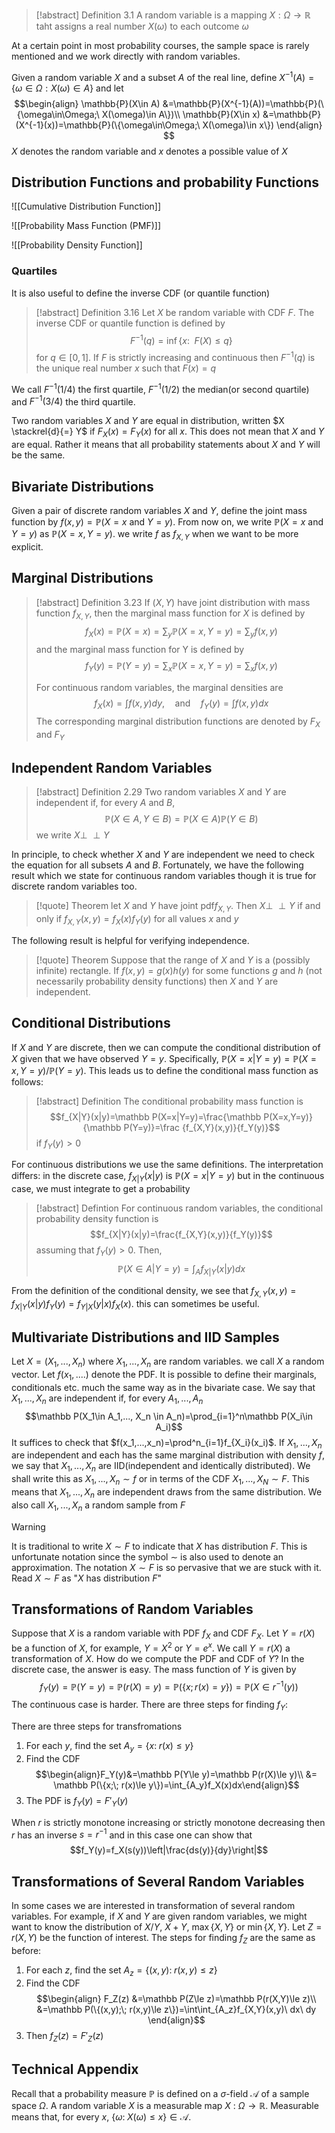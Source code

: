>[!abstract] Definition 3.1
>A random variable is a mapping $X:\Omega\rightarrow\mathbb{R}$ taht assigns a real number $X(\omega)$ to each outcome $\omega$

At a certain point in most probability courses, the sample space is rarely mentioned and we work directly with random variables. 

Given a random variable $X$ and a subset $A$ of the real line, define $X^{-1}(A)=\{\omega\in\Omega : X(\omega)\in A\}$ and let
$$\begin{align}
\mathbb{P}(X\in A) &=\mathbb{P}(X^{-1}(A))=\mathbb{P}(\{\omega\in\Omega;\ X(\omega)\in A\})\\
\mathbb{P}(X\in x) &=\mathbb{P}(X^{-1}(x))=\mathbb{P}(\{\omega\in\Omega;\ X(\omega)\in x\})
\end{align}
$$
$X$ denotes the random variable and $x$ denotes a possible value of $X$

## Distribution Functions and probability Functions
![[Cumulative Distribution Function]]

![[Probability Mass Function (PMF)]]

![[Probability Density Function]]



### Quartiles
It is also useful to define the inverse CDF (or quantile function)
>[!abstract] Definition 3.16
>Let $X$ be random variable with CDF $F$. The inverse CDF or quantile function is defined by $$F^{-1}(q)=\inf\left\{x:\enspace F(X)\le q \right\}$$ 
>for $q\in[0,1]$. If $F$ is strictly increasing and continuous then $F^{-1}(q)$ is the unique real number $x$ such that $F(x)=q$

We call $F^{-1}(1/4)$ the first quartile, $F^{-1}(1/2)$ the median(or second quartile) and $F^{-1}(3/4)$ the third quartile.

Two random variables $X$ and $Y$ are equal in distribution, written $X \stackrel{d}{=} Y$ if $F_X(x)=F_Y(x)$ for all $x$. This does not mean that $X$ and $Y$ are equal. Rather it means that all probability statements about $X$ and $Y$ will be the same.

## Bivariate Distributions
Given a pair of discrete random variables $X$ and $Y$, define the joint mass function by $f(x,y)=\mathbb P(X=x\text{ and }Y=y)$. From now on, we write $\mathbb P(X=x\text{ and }Y=y)$ as $\mathbb P(X=x, Y=y)$. we write $f$ as $f_{X,Y}$ when we want to be more explicit.

## Marginal Distributions
>[!abstract] Definition 3.23
>If $(X,Y)$ have joint distribution with mass function $f_{X,Y}$, then the marginal mass function for $X$ is defined by $$f_X(x)=\mathbb P(X=x)=\sum_y\mathbb P(X=x,Y=y)=\sum_y f(x,y)$$ 
>and the marginal mass function for Y is defined by $$f_Y(y)=\mathbb P(Y=y)=\sum_x\mathbb P(X=x,Y=y)=\sum_x f(x,y)$$ 
>
> For continuous random variables, the marginal densities are $$f_X(x)=\int f(x,y)dy,\quad\text{and}\quad f_Y(y)=\int f(x,y)dx$$
> The corresponding marginal distribution functions are denoted by $F_X$ and $F_Y$

## Independent Random Variables
>[!abstract] Definition 2.29
>Two random variables $X$ and $Y$ are independent if, for every $A$ and $B$,
>$$\mathbb P(X \in A,Y\in B) = \mathbb P(X\in A)\mathbb P(Y\in B)$$
>we write $X \perp \!\!\! \perp Y$ 

In principle, to check whether $X$ and $Y$ are independent we need to check the equation for all subsets $A$ and $B$. Fortunately, we have the following result which we state for continuous  random variables though it is true for discrete random variables too.

>[!quote] Theorem
>let $X$ and $Y$ have joint pdf$f_{X,Y}$. Then $X\perp \!\!\! \perp Y$ if and only if $f_{X,Y}(x,y) = f_X(x)f_Y(y)$ for all values $x$ and $y$

The following result is helpful for verifying independence.
>[!quote] Theorem
>Suppose that the range of $X$ and $Y$ is a (possibly infinite) rectangle. If $f(x,y)=g(x)h(y)$ for some functions $g$ and $h$ (not necessarily probability density functions) then $X$ and $Y$ are independent.


## Conditional Distributions 
If $X$ and $Y$ are discrete, then we can compute the conditional distribution of $X$ given that we have observed $Y=y$. Specifically, $\mathbb P(X=x|Y=y)=\mathbb P(X=x,Y=y)/\mathbb P(Y=y)$. This leads us to define the conditional mass function as follows:
>[!abstract] Definition
>The conditional probability mass function is 
>$$f_{X|Y}(x|y)=\mathbb P(X=x|Y=y)=\frac{\mathbb P(X=x,Y=y)}{\mathbb P(Y=y)}=\frac {f_{X,Y}(x,y)}{f_Y(y)}$$
>if $f_Y(y)>0$

For continuous distributions we use the same definitions. The interpretation differs: in the discrete case, $f_{X|Y}(x|y)$ is $\mathbb P(X=x|Y=y)$ but in the continuous case, we must integrate to get a probability
>[!abstract] Defintion
>For continuous random variables, the conditional probability density function is
>$$f_{X|Y}(x|y)=\frac{f_{X,Y}(x,y)}{f_Y(y)}$$
>assuming that $f_Y(y)>0$. Then,
>$$\mathbb P(X\in A|Y =y)=\int_Af_{X|Y}(x|y)dx$$

From the definition of the conditional density, we see that $f_{X,Y}(x,y)=f_{X|Y}(x|y)f_Y(y)=f_{Y|X}(y|x)f_X(x)$. this can sometimes be useful.

## Multivariate Distributions and IID Samples
Let $X=(X_1,...,X_n)$ where $X_1,...,X_n$ are random variables. we call $X$ a random vector. Let $f(x_1, ....)$ denote the PDF. It is possible to define their marginals, conditionals etc. much the same way as in the bivariate case. We say that $X_1, ...,X_n$ are independent if, for every $A_1, ..., A_n$ 
$$\mathbb P(X_1\in A_1,..., X_n \in A_n)=\prod_{i=1}^n\mathbb P(X_i\in A_i)$$
It suffices to check that $f(x_1,...,x_n)=\prod^n_{i=1}f_{X_i}(x_i)$. If $X_1,...,X_n$ are independent and each has the same marginal distribution with density $f$, we say that $X_1, ...,X_n$ are IID(independent and identically distributed). We shall write this as $X_1,...,X_n\sim f$ or in terms of the CDF $X_1,...,X_N\sim F$. This means that $X_1, ...,X_n$ are  independent draws from the same distribution. We also call $X_1,..., X_n$ a random sample from $F$

>[!warning] 
>It is traditional to write $X\sim F$ to indicate that $X$ has distribution $F$. This is unfortunate notation since the symbol $\sim$ is also used to denote an approximation. The notation $X\sim F$ is so pervasive that we are stuck with it. Read $X\sim F$ as "$X$ has distribution $F$"
>

## Transformations of Random Variables
Suppose that $X$ is a random variable with PDF $f_X$  and CDF $F_X$. Let $Y=r(X)$ be a function of $X$, for example, $Y=X^2$ or $Y=e^x$. We call $Y=r(X)$ a transformation of $X$. How do we compute the PDF and CDF of $Y$? In the discrete case, the answer is easy. The mass function of $Y$ is given by
$$f_Y(y)=\mathbb P(Y=y)=\mathbb P(r(X)=y)=\mathbb P(\{x;r(x)=y\})=\mathbb P(X\in r^{-1}(y))$$
The continuous case is harder. There are three steps for finding $f_Y$:

There are three steps for transfromations
1. For each $y$, find the set $A_y=\{x:\; r(x)\le y\}$
2. Find the CDF $$\begin{align}F_Y(y)&=\mathbb P(Y\le y)=\mathbb P(r(X)\le y)\\ &= \mathbb P(\{x;\; r(x)\le y\})=\int_{A_y}f_X(x)dx\end{align}$$
3. The PDF is $f_Y(y)=F'_Y(y)$

When $r$ is strictly monotone increasing or strictly monotone decreasing then $r$ has an inverse $s=r^{-1}$ and in this case one can show that $$f_Y(y)=f_X(s(y))\left|\frac{ds(y)}{dy}\right|$$
## Transformations of Several Random Variables
In some cases we are interested in transformation of several random variables. For example, if $X$ and $Y$ are given random variables, we might want to know the distribution of $X/Y$, $X+Y$, $\max\{X,Y\}$ or $\min\{X,Y\}$. Let $Z=r(X, Y)$ be the function of interest. The steps for finding $f_Z$ are the same as before:
1. For each $z$, find the set $A_z=\{(x, y):\; r(x, y)\le z\}$ 
2. Find the CDF $$\begin{align}
F_Z(z) &=\mathbb P(Z\le z)=\mathbb P(r(X,Y)\le z)\\ &=\mathbb P(\{(x,y);\; r(x,y)\le z\})=\int\int_{A_z}f_{X,Y}(x,y)\ dx\ dy \end{align}$$
3. Then $f_Z(z)=F'_Z(z)$ 

## Technical Appendix
Recall that a probability measure $\mathbb P$ is defined on a $\sigma$-field $\mathcal{A}$  of a sample space $\Omega$. A random variable $X$ is a measurable map $X\ :\ \Omega \rightarrow \mathbb R$. Measurable means that, for every $x$, $\{\omega:\; X(\omega)\le x\}\in\mathcal A$. 











